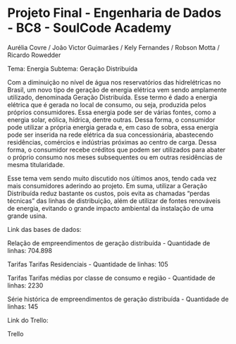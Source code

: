 # Projeto Final - Engenharia de Dados - BC8 - SoulCode Academy

Aurélia Covre / João Victor Guimarães / Kely Fernandes / Robson Motta / Ricardo Rowedder

Tema: Energia
Subtema: Geração Distribuída

Com a diminuição no nível de água nos reservatórios das hidrelétricas no Brasil, um novo tipo de geração de energia elétrica vem sendo amplamente utilizado, denominada Geração Distribuída. Esse termo é dado a energia elétrica que é gerada no local de consumo, ou seja, produzida pelos próprios consumidores. Essa energia pode ser de várias fontes, como a energia solar, eólica, hídrica, dentre outras. Dessa forma, o consumidor pode utilizar a própria energia gerada e, em caso de sobra, essa energia pode ser inserida na rede elétrica da sua concessionária, abastecendo residências, comércios e indústrias próximas ao centro de carga. Dessa forma, o consumidor recebe créditos que podem ser utilizados para abater o próprio consumo nos meses subsequentes ou em outras residências de mesma titularidade.

Esse tema vem sendo muito discutido nos últimos anos, tendo cada vez mais consumidores aderindo ao projeto. Em suma, utilizar a Geração Distribuída reduz bastante os custos, pois evita as chamadas “perdas técnicas” das linhas de distribuição, além de utilizar de fontes renováveis de energia, evitando o grande impacto ambiental da instalação de uma grande usina.

Link das bases de dados:

Relação de empreendimentos de geração distribuída - Quantidade de linhas: 704.898

Tarifas Tarifas Residenciais - Quantidade de linhas: 105

Tarifas Tarifas médias por classe de consumo e região - Quantidade de linhas: 2230

Série histórica de empreendimentos de geração distribuída - Quantidade de linhas: 145

Link do Trello:

Trello
